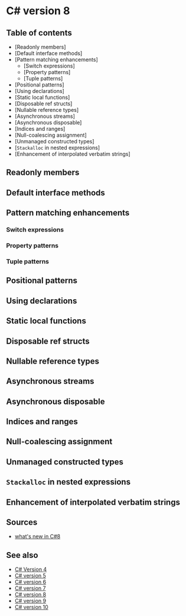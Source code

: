 ﻿# C# version 8

## Table of contents

- [Readonly members]
- [Default interface methods]
- [Pattern matching enhancements]
  - [Switch expressions]
  - [Property patterns]
  - [Tuple patterns]
- [Positional patterns]
- [Using declarations]
- [Static local functions]
- [Disposable ref structs]
- [Nullable reference types]
- [Asynchronous streams]
- [Asynchronous disposable]
- [Indices and ranges]
- [Null-coalescing assignment]
- [Unmanaged constructed types]
- [`Stackalloc` in nested expressions]
- [Enhancement of interpolated verbatim strings]

## Readonly members

## Default interface methods

## Pattern matching enhancements

### Switch expressions

### Property patterns

### Tuple patterns

## Positional patterns

## Using declarations

## Static local functions

## Disposable ref structs

## Nullable reference types

## Asynchronous streams

## Asynchronous disposable

## Indices and ranges

## Null-coalescing assignment

## Unmanaged constructed types

## `Stackalloc` in nested expressions

## Enhancement of interpolated verbatim strings

## Sources

- [what's new in C#8](https://docs.microsoft.com/en-us/dotnet/csharp/whats-new/csharp-8)

## See also

- [C# Version 4](version4.md)
- [C# version 5](version5.md)
- [C# version 6](version6.md)
- [C# version 7](version7.md)
- [C# version 8](version8.md)
- [C# version 9](version9.md)
- [C# version 10](version10.md)
